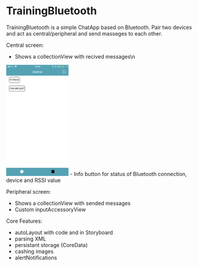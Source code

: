 # TrainingBluetooth

TrainingBluetooth is a simple ChatApp based on Bluetooth.
Pair two devices and act as central/peripheral and send masseges to each other.

Central screen:
- Shows a collectionView with recived messages\n 
 <img src="images/central.png" widht= 150 height = 300 />
- Info button for status of  Bluetooth connection, device and RSSI value



Peripheral screen:
- Shows a collectionView with sended messages
- Custom inputAccessoryView 

Core Features:
- autoLayout with code and in Storyboard
- parsing XML
- persistant storage (CoreData)
- cashing images
- alertNotifications
